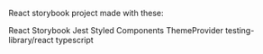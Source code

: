 React storybook project made with these:

React
Storybook
Jest
Styled Components
ThemeProvider
testing-library/react
typescript

